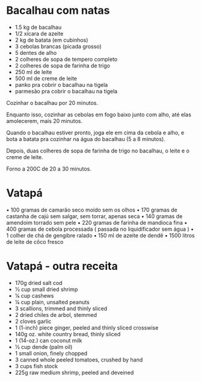 # Bacalhau com natas

- 1.5 kg de bacalhau
- 1/2 xícara de azeite
- 2   kg de batata (em cubinhos)
- 3   cebolas brancas (picada grosso)
- 5   dentes de alho
- 2   colheres de sopa de tempero completo
- 2 colheres de sopa de farinha de trigo
- 250 ml de leite
- 500 ml de creme de leite
- panko pra cobrir o bacalhau na tigela
- parmesão pra cobrir o bacalhau na tigela

Cozinhar o bacalhau por 20 minutos. 

Enquanto isso, cozinhar as cebolas em fogo baixo junto com alho, até elas amolecerem, mais 20 minutos.

Quando o bacalhau estiver pronto, joga ele em cima da cebola e alho, e bota a batata pra cozinhar na água do bacalhau (5 a 8 minutos).

Depois, duas colheres de sopa de farinha de trigo no bacalhau, o leite e o creme de leite.

Forno a 200C de 20 a 30 minutos.

# Vatapá

• 100 gramas de camarão seco moído sem os olhos
• 170 gramas de castanha de cajú sem salgar, sem torrar, apenas seca 
• 140 gramas de amendoim torrado sem pele
• 220 gramas de farinha de mandioca fina 
• 400 gramas de cebola processada ( passada no liquidificador sem água ) 
• 1 colher de chá de gengibre ralado
• 150 ml de azeite de dendê
• 1500 litros de leite de côco fresco

# Vatapá - outra receita

* 170g dried salt cod
* 1⁄2 cup small dried shrimp
* 1⁄4 cup cashews
* 1⁄4 cup plain, unsalted peanuts
* 3 scallions, trimmed and thinly sliced
* 2 dried chiles de arbol, stemmed
* 2 cloves garlic
* 1 (1-inch) piece ginger, peeled and thinly sliced crosswise
* 140g oz. white country bread, thinly sliced
* 1 (14-oz.) can coconut milk
* 1⁄2 cup dende (palm oil)
* 1 small onion, finely chopped
* 3 canned whole peeled tomatoes, crushed by hand
* 3 cups fish stock
* 225g raw medium shrimp, peeled and deveined
